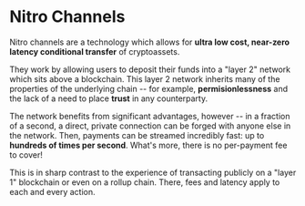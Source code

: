 # Nitro Channels

Nitro channels are a technology which allows for **ultra low cost, near-zero latency conditional transfer** of cryptoassets.

They work by allowing users to deposit their funds into a "layer 2" network which sits above a blockchain. This layer 2 network inherits many of the properties of the underlying chain -- for example, **permisionlessness** and the lack of a need to place **trust** in any counterparty.

The network benefits from significant advantages, however -- in a fraction of a second, a direct, private connection can be forged with anyone else in the network. Then, payments can be streamed incredibly fast: up to **hundreds of times per second**. What's more, there is no per-payment fee to cover!

This is in sharp contrast to the experience of transacting publicly on a "layer 1" blockchain or even on a rollup chain. There, fees and latency apply to each and every action.
